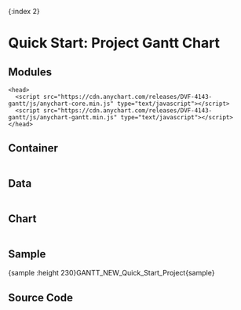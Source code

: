 {:index 2}
# Quick Start: Project Gantt Chart

## Modules

```
<head>
  <script src="https://cdn.anychart.com/releases/DVF-4143-gantt/js/anychart-core.min.js" type="text/javascript"></script>
  <script src="https://cdn.anychart.com/releases/DVF-4143-gantt/js/anychart-gantt.min.js" type="text/javascript"></script>
</head>
```

## Container

```

```

## Data

```

```

## Chart

```

```

## Sample

{sample :height 230}GANTT\_NEW\_Quick\_Start\_Project{sample}

## Source Code

```

```
